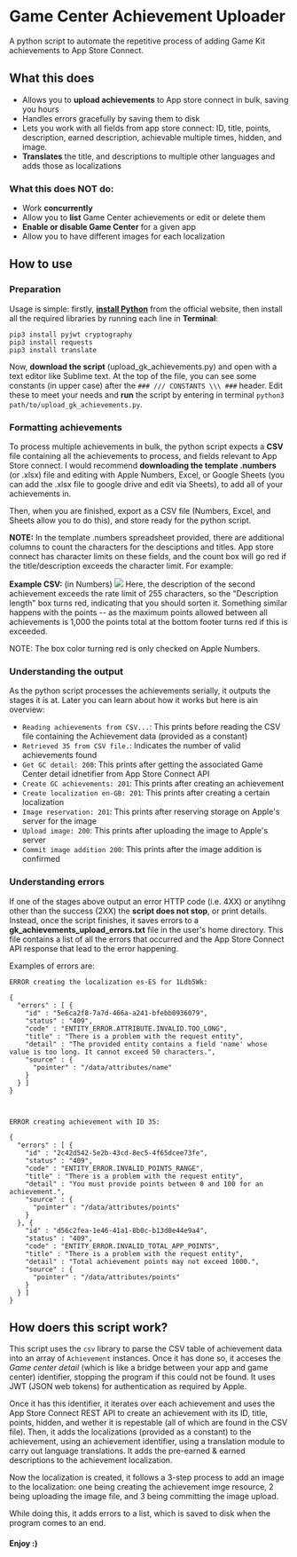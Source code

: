 # Game Center Achievement Uploader
A python script to automate the repetitive process of adding Game Kit achievements to App Store Connect.

## What this does

- Allows you to **upload achievements** to App store connect in bulk, saving you hours
- Handles errors gracefully by saving them to disk
- Lets you work with all fields from app store connect: ID, title, points, description, earned description, achievable multiple times, hidden, and image.
- **Translates** the title, and descriptions to multiple other languages and adds those as localizations

### What this does NOT do:

- Work **concurrently**
- Allow you to **list** Game Center achievements or edit or delete them
- **Enable or disable Game Center** for a given app
- Allow you to have different images for each localization

## How to use

### Preparation
Usage is simple: firstly, [**install Python**](https://www.python.org/downloads/) from the official website, then install all the required libraries by running each line in **Terminal**:
```
pip3 install pyjwt cryptography
pip3 install requests
pip3 install translate
```

Now, **download the script** (upload_gk_achievements.py) and open with a text editor like Sublime text. At the top of the file, you can see some constants (in upper case) after the `### /// CONSTANTS \\\ ###` header. Edit these to meet your needs and **run** the script by entering in terminal `python3 path/to/upload_gk_achievements.py`.

### Formatting achievements

To process multiple achievements in bulk, the python script expects a **CSV** file containing all the achievements to process, and fields relevant to App Store connect. I would recommend **downloading the template .numbers** (or .xlsx) file and editing with Apple Numbers, Excel, or Google Sheets (you can add the .xlsx file to google drive and edit via Sheets), to add all of your achievements in.

Then, when you are finished, export as a CSV file (Numbers, Excel, and Sheets allow you to do this), and store ready for the python script.

**NOTE:** In the template .numbers spreadsheet provided, there are additional columns to count the characters for the desciptions and titles. App store connect has character limits on these fields, and the count box will go red if the title/description exceeds the character limit. For example:

**Example CSV:** (in Numbers)
![](Resources/screenshot-1.png)
Here, the description of the second achievement exceeds the rate limit of 255 characters, so the "Description length" box turns red, indicating that you should sorten it. Something similar happens with the points -- as the maximum points allowed between all achievements is 1,000 the points total at the bottom footer turns red if this is exceeded.

NOTE: The box color turning red is only checked on Apple Numbers.

### Understanding the output

As the python script processes the achievements serially, it outputs the stages it is at. Later you can learn about how it works but here is ain overview:

- `Reading achievements from CSV...`: This prints before reading the CSV file containing the Achievement data (provided as a constant)
- `Retrieved 35 from CSV file.`: Indicates the number of valid achievements found
- `Get GC detail: 200`: This prints after getting the associated Game Center detail idnetifier from App Store Connect API
- `Create GC achievements: 201`: This prints after creating an achievement
- `Create localization en-GB: 201`: This prints after creating a certain localization
- `Image reservation: 201`: This prints after reserving storage on Apple's server for the image
- `Upload image: 200`: This prints after uploading the image to Apple's server
- `Commit image addition 200`: This prints after the image addition is confirmed

### Understanding errors

If one of the stages above output an error HTTP code (i.e. 4XX) or anytihng other than the success (2XX) the **script does not stop**, or print details. Instead, once the script finishes, it saves errors to a **gk_achievements_upload_errors.txt** file in the user's home directory. This file contains a list of all the errors that occurred and the App Store Connect API response that lead to the error happening.

Examples of errors are:
```
ERROR creating the localization es-ES for 1Ldb5Wk:

{
  "errors" : [ {
    "id" : "5e6ca2f8-7a7d-466a-a241-bfebb0936079",
    "status" : "409",
    "code" : "ENTITY_ERROR.ATTRIBUTE.INVALID.TOO_LONG",
    "title" : "There is a problem with the request entity",
    "detail" : "The provided entity contains a field 'name' whose value is too long. It cannot exceed 50 characters.",
    "source" : {
      "pointer" : "/data/attributes/name"
    }
  } ]
}
		


ERROR creating achievement with ID 35:

{
  "errors" : [ {
    "id" : "2c42d542-5e2b-43cd-8ec5-4f65dcee73fe",
    "status" : "409",
    "code" : "ENTITY_ERROR.INVALID_POINTS_RANGE",
    "title" : "There is a problem with the request entity",
    "detail" : "You must provide points between 0 and 100 for an achievement.",
    "source" : {
      "pointer" : "/data/attributes/points"
    }
  }, {
    "id" : "d56c2fea-1e46-41a1-8b0c-b13d0e44e9a4",
    "status" : "409",
    "code" : "ENTITY_ERROR.INVALID_TOTAL_APP_POINTS",
    "title" : "There is a problem with the request entity",
    "detail" : "Total achievement points may not exceed 1000.",
    "source" : {
      "pointer" : "/data/attributes/points"
    }
  } ]
}
```

## How doers this script work?

This script uses the `csv` library to parse the CSV table of achievement data into an array of `Achievement` instances. Once it has done so, it acceses the _Game center detail_ (which is like a bridge between your app and game center) identifier, stopping the program if this could not be found. It uses JWT (JSON web tokens) for authentication as required by Apple. 

Once it has this identifier, it iterates over each achievement and uses the App Store Connect REST API to create an achievement with its ID, title, points, hidden, and wether it is repestable (all of which are found in the CSV file). Then, it adds the localizations (provided as a constant) to the achievement, using an achievement identifier, using a translation module to carry out language translations. It adds the pre-earned & earned descriptions to the achievement localization.

Now the localization is created, it follows a 3-step process to add an image to the localization: one being creating the achievement imge resource, 2 being uploading the image file, and 3 being committing the image upload.

While doing this, it adds errors to a list, which is saved to disk when the program comes to an end.

#### Enjoy :)
